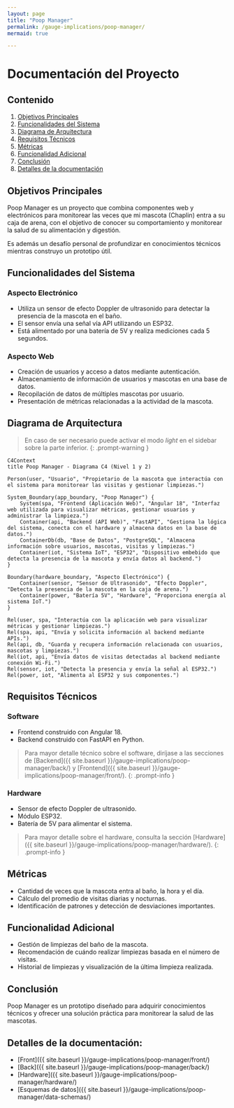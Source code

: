 ```yaml
---
layout: page
title: "Poop Manager"
permalink: /gauge-implications/poop-manager/
mermaid: true

---
```

  
# Documentación del Proyecto

## Contenido
1. [Objetivos Principales](#objetivos-principales)
2. [Funcionalidades del Sistema](#funcionalidades-del-sistema)
3. [Diagrama de Arquitectura](#diagrama-de-arquitectura)
4. [Requisitos Técnicos](#requisitos-técnicos)
5. [Métricas](#métricas)
6. [Funcionalidad Adicional](#funcionalidad-adicional)
7. [Conclusión](#conclusión)
8. [Detalles de la documentación](#detalles-de-la-documentación)

## Objetivos Principales
Poop Manager es un proyecto que combina componentes web y electrónicos para monitorear las veces que mi mascota (Chaplin) entra a su caja de arena, con el objetivo de conocer su comportamiento y monitorear la salud de su alimentación y digestión. 

Es además un desafío personal de profundizar en conocimientos técnicos mientras construyo un prototipo útil.

## Funcionalidades del Sistema
### Aspecto Electrónico
- Utiliza un sensor de efecto Doppler de ultrasonido para detectar la presencia de la mascota en el baño.
- El sensor envía una señal vía API utilizando un ESP32.
- Está alimentado por una batería de 5V y realiza mediciones cada 5 segundos.


### Aspecto Web
- Creación de usuarios y acceso a datos mediante autenticación.
- Almacenamiento de información de usuarios y mascotas en una base de datos.
- Recopilación de datos de múltiples mascotas por usuario.
- Presentación de métricas relacionadas a la actividad de la mascota.

## Diagrama de Arquitectura
>En caso de ser necesario puede activar el modo *light* en el sidebar sobre la parte inferior.
{: .prompt-warning }
```mermaid
C4Context
title Poop Manager - Diagrama C4 (Nivel 1 y 2)

Person(user, "Usuario", "Propietario de la mascota que interactúa con el sistema para monitorear las visitas y gestionar limpiezas.")

System_Boundary(app_boundary, "Poop Manager") {
    System(spa, "Frontend (Aplicación Web)", "Angular 18", "Interfaz web utilizada para visualizar métricas, gestionar usuarios y administrar la limpieza.")
    Container(api, "Backend (API Web)", "FastAPI", "Gestiona la lógica del sistema, conecta con el hardware y almacena datos en la base de datos.")
    ContainerDb(db, "Base de Datos", "PostgreSQL", "Almacena información sobre usuarios, mascotas, visitas y limpiezas.")
    Container(iot, "Sistema IoT", "ESP32", "Dispositivo embebido que detecta la presencia de la mascota y envía datos al backend.")
}

Boundary(hardware_boundary, "Aspecto Electrónico") {
    Container(sensor, "Sensor de Ultrasonido", "Efecto Doppler", "Detecta la presencia de la mascota en la caja de arena.")
    Container(power, "Batería 5V", "Hardware", "Proporciona energía al sistema IoT.")
}

Rel(user, spa, "Interactúa con la aplicación web para visualizar métricas y gestionar limpiezas.")
Rel(spa, api, "Envía y solicita información al backend mediante APIs.")
Rel(api, db, "Guarda y recupera información relacionada con usuarios, mascotas y limpiezas.")
Rel(iot, api, "Envía datos de visitas detectadas al backend mediante conexión Wi-Fi.")
Rel(sensor, iot, "Detecta la presencia y envía la señal al ESP32.")
Rel(power, iot, "Alimenta al ESP32 y sus componentes.")
```

## Requisitos Técnicos
### Software
- Frontend construido con Angular 18.
- Backend construido con FastAPI en Python.

>Para mayor detalle técnico sobre el software, diríjase a las secciones de [Backend]({{ site.baseurl }}/gauge-implications/poop-manager/back/) y [Frontend]({{ site.baseurl }}/gauge-implications/poop-manager/front/).
{: .prompt-info }

### Hardware
- Sensor de efecto Doppler de ultrasonido.
- Módulo ESP32.
- Batería de 5V para alimentar el sistema.

>Para mayor detalle sobre el hardware, consulta la sección [Hardware]({{ site.baseurl }}/gauge-implications/poop-manager/hardware/).
{: .prompt-info }

## Métricas
- Cantidad de veces que la mascota entra al baño, la hora y el día.
- Cálculo del promedio de visitas diarias y nocturnas.
- Identificación de patrones y detección de desviaciones importantes.

## Funcionalidad Adicional
- Gestión de limpiezas del baño de la mascota.
- Recomendación de cuándo realizar limpiezas basada en el número de visitas.
- Historial de limpiezas y visualización de la última limpieza realizada.

## Conclusión
Poop Manager es un prototipo diseñado para adquirir conocimientos técnicos y ofrecer una solución práctica para monitorear la salud de las mascotas.

## Detalles de la documentación:

- [Front]({{ site.baseurl }}/gauge-implications/poop-manager/front/)
- [Back]({{ site.baseurl }}/gauge-implications/poop-manager/back/)
- [Hardware]({{ site.baseurl }}/gauge-implications/poop-manager/hardware/)
- [Esquemas de datos]({{ site.baseurl }}/gauge-implications/poop-manager/data-schemas/)